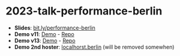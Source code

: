 # 2023-talk-performance-berlin

* **Slides**: [bit.ly/performance-berlin](https://bit.ly/performance-berlin)
* **Demo v11**: [Demo](https://performance-demo.vercel.app/) - [Repo](https://github.com/willi84/performance-demo/tree/main)
* **Demo v13**: [Demo](https://performance-demo-latest.vercel.app/) - [Repo](https://github.com/willi84/performance-demo-latest/tree/main)
* **Demo 2nd hoster**: [localhorst.berlin](https://localhorst.berlin)  (will be removed somewhen)
